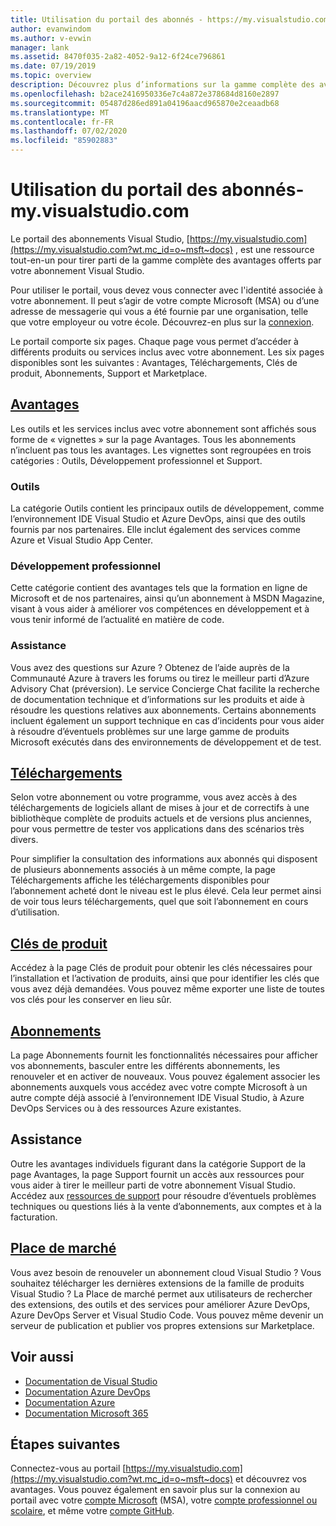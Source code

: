 ```yaml
---
title: Utilisation du portail des abonnés - https://my.visualstudio.com | Microsoft Docs
author: evanwindom
ms.author: v-evwin
manager: lank
ms.assetid: 8470f035-2a82-4052-9a12-6f24ce796861
ms.date: 07/19/2019
ms.topic: overview
description: Découvrez plus d’informations sur la gamme complète des avantages disponibles sur le portail des abonnements Visual Studio
ms.openlocfilehash: b2ace2416950336e7c4a872e378684d8160e2897
ms.sourcegitcommit: 05487d286ed891a04196aacd965870e2ceaadb68
ms.translationtype: MT
ms.contentlocale: fr-FR
ms.lasthandoff: 07/02/2020
ms.locfileid: "85902883"
---
```

# <a name="using-the-subscriber-portal---myvisualstudiocom"></a>Utilisation du portail des abonnés- my.visualstudio.com

Le portail des abonnements Visual Studio, [https://my.visualstudio.com](https://my.visualstudio.com?wt.mc_id=o~msft~docs) , est une ressource tout-en-un pour tirer parti de la gamme complète des avantages offerts par votre abonnement Visual Studio.

Pour utiliser le portail, vous devez vous connecter avec l'identité associée à votre abonnement.  Il peut s’agir de votre compte Microsoft (MSA) ou d’une adresse de messagerie qui vous a été fournie par une organisation, telle que votre employeur ou votre école.  Découvrez-en plus sur la [connexion](signing-in.md).

Le portail comporte six pages.  Chaque page vous permet d’accéder à différents produits ou services inclus avec votre abonnement.  Les six pages disponibles sont les suivantes : Avantages, Téléchargements, Clés de produit, Abonnements, Support et Marketplace.

## <a name="benefits"></a>[Avantages](https://my.visualstudio.com/benefits?wt.mc_id=o~msft~docs)
Les outils et les services inclus avec votre abonnement sont affichés sous forme de « vignettes » sur la page Avantages.  Tous les abonnements n’incluent pas tous les avantages. Les vignettes sont regroupées en trois catégories : Outils, Développement professionnel et Support.  

### <a name="tools"></a>Outils
La catégorie Outils contient les principaux outils de développement, comme l’environnement IDE Visual Studio et Azure DevOps, ainsi que des outils fournis par nos partenaires.  Elle inclut également des services comme Azure et Visual Studio App Center.

### <a name="professional-development"></a>Développement professionnel
Cette catégorie contient des avantages tels que la formation en ligne de Microsoft et de nos partenaires, ainsi qu’un abonnement à MSDN Magazine, visant à vous aider à améliorer vos compétences en développement et à vous tenir informé de l’actualité en matière de code.

### <a name="support"></a>Assistance
Vous avez des questions sur Azure ?  Obtenez de l’aide auprès de la Communauté Azure à travers les forums ou tirez le meilleur parti d’Azure Advisory Chat (préversion).  Le service Concierge Chat facilite la recherche de documentation technique et d’informations sur les produits et aide à résoudre les questions relatives aux abonnements.  Certains abonnements incluent également un support technique en cas d’incidents pour vous aider à résoudre d’éventuels problèmes sur une large gamme de produits Microsoft exécutés dans des environnements de développement et de test.

## <a name="downloads"></a>[Téléchargements](https://my.visualstudio.com/downloads?wt.mc_id=o~msft~docs)
Selon votre abonnement ou votre programme, vous avez accès à des téléchargements de logiciels allant de mises à jour et de correctifs à une bibliothèque complète de produits actuels et de versions plus anciennes, pour vous permettre de tester vos applications dans des scénarios très divers.

Pour simplifier la consultation des informations aux abonnés qui disposent de plusieurs abonnements associés à un même compte, la page Téléchargements affiche les téléchargements disponibles pour l’abonnement acheté dont le niveau est le plus élevé.  Cela leur permet ainsi de voir tous leurs téléchargements, quel que soit l’abonnement en cours d’utilisation.

## <a name="product-keys"></a>[Clés de produit](https://my.visualstudio.com/productkeys?wt.mc_id=o~msft~docs)
Accédez à la page Clés de produit pour obtenir les clés nécessaires pour l’installation et l’activation de produits, ainsi que pour identifier les clés que vous avez déjà demandées.  Vous pouvez même exporter une liste de toutes vos clés pour les conserver en lieu sûr.

## <a name="subscriptions"></a>[Abonnements](https://my.visualstudio.com/subscriptions?wt.mc_id=o~msft~docs)
La page Abonnements fournit les fonctionnalités nécessaires pour afficher vos abonnements, basculer entre les différents abonnements, les renouveler et en activer de nouveaux. Vous pouvez également associer les abonnements auxquels vous accédez avec votre compte Microsoft à un autre compte déjà associé à l’environnement IDE Visual Studio, à Azure DevOps Services ou à des ressources Azure existantes.

## <a name="support"></a>Assistance

Outre les avantages individuels figurant dans la catégorie Support de la page Avantages, la page Support fournit un accès aux ressources pour vous aider à tirer le meilleur parti de votre abonnement Visual Studio. Accédez aux [ressources de support](https://visualstudio.microsoft.com/subscriptions/support/) pour résoudre d’éventuels problèmes techniques ou questions liés à la vente d’abonnements, aux comptes et à la facturation.

## <a name="marketplace"></a>[Place de marché](https://marketplace.visualstudio.com/)

Vous avez besoin de renouveler un abonnement cloud Visual Studio ?  Vous souhaitez télécharger les dernières extensions de la famille de produits Visual Studio ?  La Place de marché permet aux utilisateurs de rechercher des extensions, des outils et des services pour améliorer Azure DevOps, Azure DevOps Server et Visual Studio Code. Vous pouvez même devenir un serveur de publication et publier vos propres extensions sur Marketplace.

## <a name="see-also"></a>Voir aussi
- [Documentation de Visual Studio](https://docs.microsoft.com/visualstudio/)
- [Documentation Azure DevOps](https://docs.microsoft.com/azure/devops/)
- [Documentation Azure](https://docs.microsoft.com/azure/)
- [Documentation Microsoft 365](https://docs.microsoft.com/microsoft-365/)

## <a name="next-steps"></a>Étapes suivantes
Connectez-vous au portail [https://my.visualstudio.com](https://my.visualstudio.com?wt.mc_id=o~msft~docs) et découvrez vos avantages.  Vous pouvez également en savoir plus sur la connexion au portail avec votre [compte Microsoft](sign-in-msa.md) (MSA), votre [compte professionnel ou scolaire](sign-in-work.md), et même votre [compte GitHub](sign-in-github.md). 